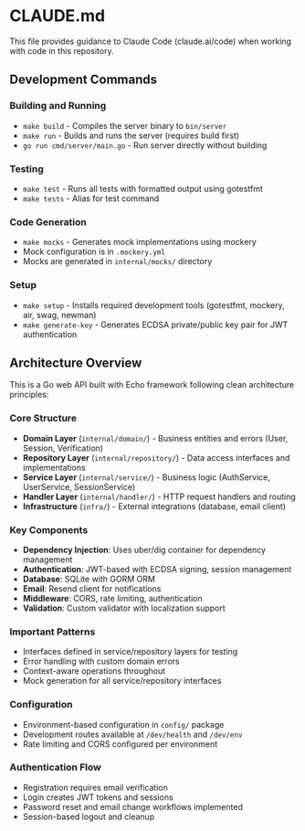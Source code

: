 # CLAUDE.md

This file provides guidance to Claude Code (claude.ai/code) when working with code in this repository.

## Development Commands

### Building and Running
- `make build` - Compiles the server binary to `bin/server`
- `make run` - Builds and runs the server (requires build first)
- `go run cmd/server/main.go` - Run server directly without building

### Testing
- `make test` - Runs all tests with formatted output using gotestfmt
- `make tests` - Alias for test command

### Code Generation
- `make mocks` - Generates mock implementations using mockery
- Mock configuration is in `.mockery.yml`
- Mocks are generated in `internal/mocks/` directory

### Setup
- `make setup` - Installs required development tools (gotestfmt, mockery, air, swag, newman)
- `make generate-key` - Generates ECDSA private/public key pair for JWT authentication

## Architecture Overview

This is a Go web API built with Echo framework following clean architecture principles:

### Core Structure
- **Domain Layer** (`internal/domain/`) - Business entities and errors (User, Session, Verification)
- **Repository Layer** (`internal/repository/`) - Data access interfaces and implementations
- **Service Layer** (`internal/service/`) - Business logic (AuthService, UserService, SessionService)
- **Handler Layer** (`internal/handler/`) - HTTP request handlers and routing
- **Infrastructure** (`infra/`) - External integrations (database, email client)

### Key Components
- **Dependency Injection**: Uses uber/dig container for dependency management
- **Authentication**: JWT-based with ECDSA signing, session management
- **Database**: SQLite with GORM ORM
- **Email**: Resend client for notifications
- **Middleware**: CORS, rate limiting, authentication
- **Validation**: Custom validator with localization support

### Important Patterns
- Interfaces defined in service/repository layers for testing
- Error handling with custom domain errors
- Context-aware operations throughout
- Mock generation for all service/repository interfaces

### Configuration
- Environment-based configuration in `config/` package
- Development routes available at `/dev/health` and `/dev/env`
- Rate limiting and CORS configured per environment

### Authentication Flow
- Registration requires email verification
- Login creates JWT tokens and sessions
- Password reset and email change workflows implemented
- Session-based logout and cleanup